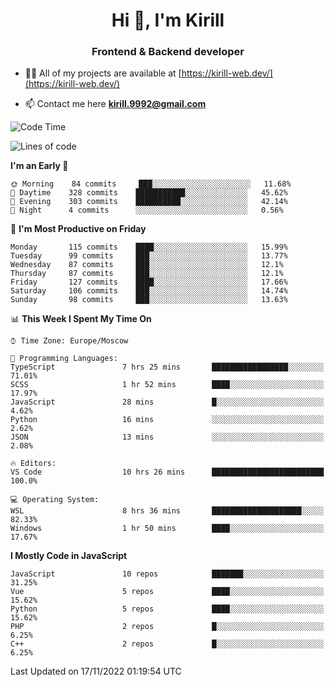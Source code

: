 <h1 align="center">Hi 👋, I'm Kirill</h1>
<h3 align="center">Frontend & Backend developer</h3>

- 👨‍💻 All of my projects are available at [https://kirill-web.dev/](https://kirill-web.dev/)

- 📫 Contact me here **kirill.9992@gmail.com**











<!--START_SECTION:waka-->
![Code Time](http://img.shields.io/badge/Code%20Time-1%2C181%20hrs%2050%20mins-blue)

![Lines of code](https://img.shields.io/badge/From%20Hello%20World%20I%27ve%20Written-574%20Thousand%20lines%20of%20code-blue)

**I'm an Early 🐤** 

```text
🌞 Morning    84 commits     ███░░░░░░░░░░░░░░░░░░░░░░   11.68% 
🌆 Daytime    328 commits    ███████████░░░░░░░░░░░░░░   45.62% 
🌃 Evening    303 commits    ██████████░░░░░░░░░░░░░░░   42.14% 
🌙 Night      4 commits      ░░░░░░░░░░░░░░░░░░░░░░░░░   0.56%

```
📅 **I'm Most Productive on Friday** 

```text
Monday       115 commits    ████░░░░░░░░░░░░░░░░░░░░░   15.99% 
Tuesday      99 commits     ███░░░░░░░░░░░░░░░░░░░░░░   13.77% 
Wednesday    87 commits     ███░░░░░░░░░░░░░░░░░░░░░░   12.1% 
Thursday     87 commits     ███░░░░░░░░░░░░░░░░░░░░░░   12.1% 
Friday       127 commits    ████░░░░░░░░░░░░░░░░░░░░░   17.66% 
Saturday     106 commits    ███░░░░░░░░░░░░░░░░░░░░░░   14.74% 
Sunday       98 commits     ███░░░░░░░░░░░░░░░░░░░░░░   13.63%

```


📊 **This Week I Spent My Time On** 

```text
⌚︎ Time Zone: Europe/Moscow

💬 Programming Languages: 
TypeScript               7 hrs 25 mins       █████████████████░░░░░░░░   71.01% 
SCSS                     1 hr 52 mins        ████░░░░░░░░░░░░░░░░░░░░░   17.97% 
JavaScript               28 mins             █░░░░░░░░░░░░░░░░░░░░░░░░   4.62% 
Python                   16 mins             ░░░░░░░░░░░░░░░░░░░░░░░░░   2.62% 
JSON                     13 mins             ░░░░░░░░░░░░░░░░░░░░░░░░░   2.08%

🔥 Editors: 
VS Code                  10 hrs 26 mins      █████████████████████████   100.0%

💻 Operating System: 
WSL                      8 hrs 36 mins       ████████████████████░░░░░   82.33% 
Windows                  1 hr 50 mins        ████░░░░░░░░░░░░░░░░░░░░░   17.67%

```

**I Mostly Code in JavaScript** 

```text
JavaScript               10 repos            ███████░░░░░░░░░░░░░░░░░░   31.25% 
Vue                      5 repos             ████░░░░░░░░░░░░░░░░░░░░░   15.62% 
Python                   5 repos             ████░░░░░░░░░░░░░░░░░░░░░   15.62% 
PHP                      2 repos             █░░░░░░░░░░░░░░░░░░░░░░░░   6.25% 
C++                      2 repos             █░░░░░░░░░░░░░░░░░░░░░░░░   6.25%

```



 Last Updated on 17/11/2022 01:19:54 UTC
<!--END_SECTION:waka-->

